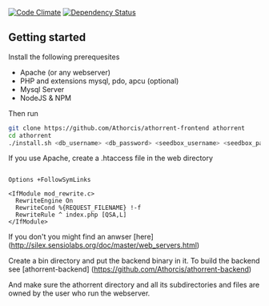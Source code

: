 [![Code Climate](https://codeclimate.com/github/Athorcis/athorrent-frontend/badges/gpa.svg)](https://codeclimate.com/github/Athorcis/athorrent-frontend)
[![Dependency Status](https://dependencyci.com/github/Athorcis/athorrent-frontend/badge)](https://dependencyci.com/github/Athorcis/athorrent-frontend)

## Getting started

Install the following prerequesites
- Apache (or any webserver)
- PHP and extensions mysql, pdo, apcu (optional)
- Mysql Server
- NodeJS & NPM

Then run
``` sh
git clone https://github.com/Athorcis/athorrent-frontend athorrent
cd athorrent
./install.sh <db_username> <db_password> <seedbox_username> <seedbox_password>
```

If you use Apache, create a .htaccess file in the web directory
``` htaccess

Options +FollowSymLinks

<IfModule mod_rewrite.c>
  RewriteEngine On
  RewriteCond %{REQUEST_FILENAME} !-f
  RewriteRule ^ index.php [QSA,L]
</IfModule>
```

If you don't you might find an anwser [here] (http://silex.sensiolabs.org/doc/master/web_servers.html)

Create a bin directory and put the backend binary in it.
To build the backend see [athorrent-backend] (https://github.com/Athorcis/athorrent-backend)

And make sure the athorrent directory and all its subdirectories and files are owned by the user who run the webserver.
